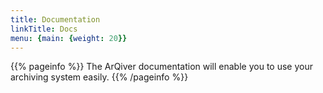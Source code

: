 ```yaml
---
title: Documentation
linkTitle: Docs
menu: {main: {weight: 20}}
---
```


{{% pageinfo %}}
The ArQiver documentation will enable you to use your archiving system easily. 
{{% /pageinfo %}}


